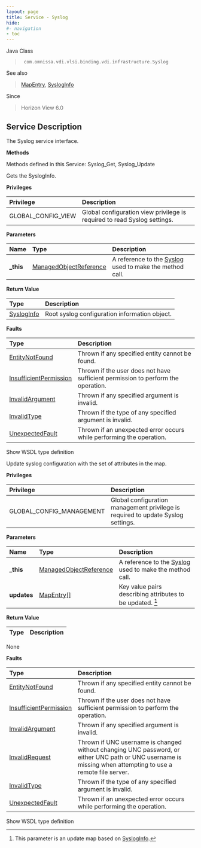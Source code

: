 ```yaml
---
layout: page
title: Service - Syslog
hide:
#- navigation
- toc
---
```








Java Class
> ` com.omnissa.vdi.vlsi.binding.vdi.infrastructure.Syslog`

See also
> [MapEntry](vdi.util.MapEntry.md), [SyslogInfo](vdi.infrastructure.Syslog.SyslogInfo.md)

Since
> Horizon View 6.0





## Service Description

The Syslog service interface.

**Methods**

Methods defined in this Service:
Syslog_Get, Syslog_Update




Gets the SyslogInfo.

**Privileges**

Privilege | Description
:---|:---
GLOBAL_CONFIG_VIEW|  Global configuration view privilege is required to read Syslog settings.



**Parameters**

 Name | Type | Description
:---|:---|:---
**_this**| [ManagedObjectReference](vmodl.ManagedObjectReference.md)|  A reference to the [Syslog](vdi.infrastructure.Syslog.md) used to make the method call.



**Return Value**

Type | Description
:---|:---
[SyslogInfo](vdi.infrastructure.Syslog.SyslogInfo.md)| Root syslog configuration information object.



**Faults**

Type | Description
:---|:---
[EntityNotFound](vdi.fault.EntityNotFound.md)| Thrown if any specified entity cannot be found.
[InsufficientPermission](vdi.fault.InsufficientPermission.md)| Thrown if the user does not have sufficient permission to perform the operation.
[InvalidArgument](vdi.fault.InvalidArgument.md)| Thrown if any specified argument is invalid.
[InvalidType](vdi.fault.InvalidType.md)| Thrown if the type of any specified argument is invalid.
[UnexpectedFault](vdi.fault.UnexpectedFault.md)| Thrown if an unexpected error occurs while performing the operation.

Show WSDL type definition







Update syslog configuration with the set of attributes in the map.

**Privileges**

Privilege | Description
:---|:---
GLOBAL_CONFIG_MANAGEMENT|  Global configuration management privilege is required to update Syslog settings.



**Parameters**

 Name | Type | Description
:---|:---|:---
**_this**| [ManagedObjectReference](vmodl.ManagedObjectReference.md)|  A reference to the [Syslog](vdi.infrastructure.Syslog.md) used to make the method call.
**updates**| [MapEntry[]](vdi.util.MapEntry.md)|  Key value pairs describing attributes to be updated. [^303]





**Return Value**

Type | Description
:---|:---
None



**Faults**

Type | Description
:---|:---
[EntityNotFound](vdi.fault.EntityNotFound.md)| Thrown if any specified entity cannot be found.
[InsufficientPermission](vdi.fault.InsufficientPermission.md)| Thrown if the user does not have sufficient permission to perform the operation.
[InvalidArgument](vdi.fault.InvalidArgument.md)| Thrown if any specified argument is invalid.
[InvalidRequest](vdi.fault.InvalidRequest.md)| Thrown if UNC username is changed without changing UNC password, or either UNC path or UNC username is missing when attempting to use a remote file server.
[InvalidType](vdi.fault.InvalidType.md)| Thrown if the type of any specified argument is invalid.
[UnexpectedFault](vdi.fault.UnexpectedFault.md)| Thrown if an unexpected error occurs while performing the operation.

Show WSDL type definition












 


[^303]: This parameter is an update map based on [SyslogInfo](vdi.infrastructure.Syslog.SyslogInfo.md "SyslogInfo").